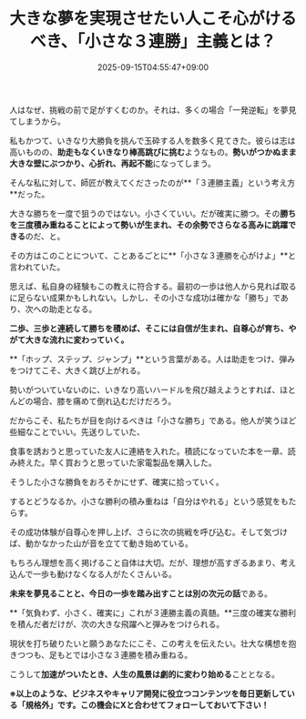 ﻿---
title: "大きな夢を実現させたい人こそ心がけるべき、「小さな３連勝」主義とは？"
date: 2025-09-15T04:55:47+09:00
draft: false
---

人はなぜ、挑戦の前で足がすくむのか。それは、多くの場合「一発逆転」を夢見てしまうから。

私もかつて、いきなり大勝負を挑んで玉砕する人を数多く見てきた。彼らは志は高いものの、**助走もなくいきなり棒高跳びに挑む**ようなもの。**勢いがつかぬまま大きな壁にぶつかり、心折れ、再起不能**になってしまう。



そんな私に対して、師匠が教えてくださったのが**「３連勝主義」という考え方**だった。

大きな勝ちを一度で狙うのではない。小さくていい。だが確実に勝つ。その**勝ちを三度積み重ねることによって勢いが生まれ、その余勢でさらなる高みに跳躍できる**のだ、と。

その方はこのことについて、ことあるごとに**「小さな３連勝を心がけよ」**と言われていた。



思えば、私自身の経験もこの教えに符合する。最初の一歩は他人から見れば取るに足らない成果かもしれない。しかし、その小さな成功は確かな「勝ち」であり、次への助走となる。

**二歩、三歩と連続して勝ちを積めば、そこには自信が生まれ、自尊心が育ち、やがて大きな流れに変わっていく。**

**「ホップ、ステップ、ジャンプ」**という言葉がある。人は助走をつけ、弾みをつけてこそ、大きく跳び上がれる。

勢いがついていないのに、いきなり高いハードルを飛び越えようとすれば、ほとんどの場合、膝を痛めて倒れ込むだけだろう。



だからこそ、私たちが目を向けるべきは「小さな勝ち」である。他人が笑うほど些細なことでいい。先送りしていた、

食事を誘おうと思っていた友人に連絡を入れた。積読になっていた本を一章、読み終えた。早く買おうと思っていた家電製品を購入した。

そうした小さな勝負をおろそかにせず、確実に拾っていく。



するとどうなるか。小さな勝利の積み重ねは「自分はやれる」という感覚をもたらす。

その成功体験が自尊心を押し上げ、さらに次の挑戦を呼び込む。そして気づけば、動かなかった山が音を立てて動き始めている。



もちろん理想を高く掲げること自体は大切。だが、理想が高すぎるあまり、考え込んで一歩も動けなくなる人がたくさんいる。

**未来を夢見ることと、今日の一歩を踏み出すことは別の次元の話**である。

**「気負わず、小さく、確実に」これが３連勝主義の真髄。**三度の確実な勝利を積んだ者だけが、次の大きな飛躍へと弾みをつけられる。

現状を打ち破りたいと願うあなたにこそ、この考えを伝えたい。壮大な構想を抱きつつも、足もとでは小さな３連勝を積み重ねる。

こうして**加速がついたとき、人生の風景は劇的に変わり始める**こととなる。



**※以上のような、ビジネスやキャリア開発に役立つコンテンツを毎日更新している「規格外」です。この機会にXと合わせてフォローしておいて下さい！**